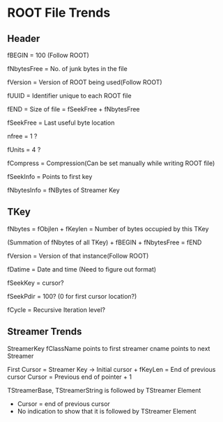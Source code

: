 # ROOT File Trends

## Header

fBEGIN = 100 (Follow ROOT)

fNbytesFree = No. of junk bytes in the file

fVersion = Version of ROOT being used(Follow ROOT)

fUUID = Identifier unique to each ROOT file

fEND = Size of file = fSeekFree + fNbytesFree

fSeekFree = Last useful byte location

nfree = 1 ?

fUnits = 4 ?

fCompress = Compression(Can be set manually while writing ROOT file)

fSeekInfo = Points to first key

fNbytesInfo = fNBytes of Streamer Key


## TKey

fNbytes = fObjlen + fKeylen = Number of bytes occupied by this TKey

(Summation of fNbytes of all TKey) + fBEGIN + fNbytesFree = fEND

fVersion = Version of that instance(Follow ROOT)

fDatime = Date and time (Need to figure out format)

fSeekKey = cursor?

fSeekPdir = 100? (0 for first cursor location?)

fCycle = Recursive Iteration level?


## Streamer Trends

StreamerKey fClassName points to first streamer
cname points to next Streamer

First Cursor = Streamer Key -> Initial cursor + fKeyLen = End of previous cursor
Cursor = Previous end of pointer + 1

TStreamerBase, TStreamerString is followed by TStreamer Element 
- Cursor = end of previous cursor
- No indication to show that it is followed by TStreamer Element








